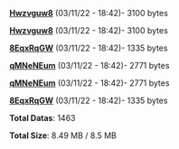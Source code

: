 [**Hwzvguw8**](/data/Hwzvguw8.txt) (03/11/22 - 18:42)- 3100 bytes

[**Hwzvguw8**](/data/Hwzvguw8.txt) (03/11/22 - 18:42)- 3100 bytes

[**8EqxRqGW**](/data/8EqxRqGW.txt) (03/11/22 - 18:42)- 1335 bytes

[**qMNeNEum**](/data/qMNeNEum.txt) (03/11/22 - 18:42)- 2771 bytes

[**qMNeNEum**](/data/qMNeNEum.txt) (03/11/22 - 18:42)- 2771 bytes

[**8EqxRqGW**](/data/8EqxRqGW.txt) (03/11/22 - 18:42)- 1335 bytes

**Total Datas**: 1463

**Total Size**: 8.49 MB / 8.5 MB